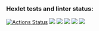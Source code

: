 ### Hexlet tests and linter status:
[![Actions Status](https://github.com/fSabel/frontend-project-44/actions/workflows/hexlet-check.yml/badge.svg)](https://github.com/fSabel/frontend-project-44/actions)
<a href="https://codeclimate.com/github/fSabel/frontend-project-44/maintainability"><img src="https://api.codeclimate.com/v1/badges/213a08ff7020becfd9a1/maintainability" /></a>
<a href="https://asciinema.org/a/ekViOwH2Gv22I6sqTe4SLtqaZ" target="_blank"><img src="https://asciinema.org/a/ekViOwH2Gv22I6sqTe4SLtqaZ.svg" /></a>
<a href="https://asciinema.org/a/Da7zB6YJVk8DpoUD02705iALQ" target="_blank"><img src="https://asciinema.org/a/Da7zB6YJVk8DpoUD02705iALQ.svg" /></a>
<a href="https://asciinema.org/a/80CpbCc1pUIbo3MVDzTGS5BEv" target="_blank"><img src="https://asciinema.org/a/80CpbCc1pUIbo3MVDzTGS5BEv.svg" /></a>
<a href="https://asciinema.org/a/lQefIXGS2GwePR7FYfENLpEXg" target="_blank"><img src="https://asciinema.org/a/lQefIXGS2GwePR7FYfENLpEXg.svg" /></a>